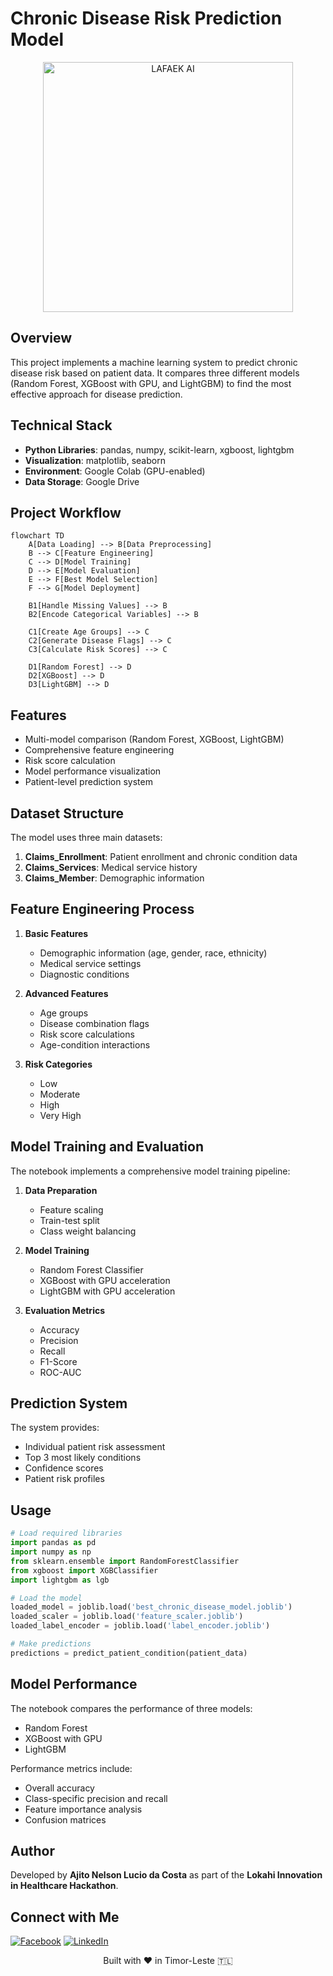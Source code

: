 # Chronic Disease Risk Prediction Model

<div align="center">
  <img src="https://raw.githubusercontent.com/ajitonelsonn/chronic_disease_predictor/main/Images/1.png" alt="LAFAEK AI" width="400"/>
</div>

## Overview

This project implements a machine learning system to predict chronic disease risk based on patient data. It compares three different models (Random Forest, XGBoost with GPU, and LightGBM) to find the most effective approach for disease prediction.

## Technical Stack

- **Python Libraries**: pandas, numpy, scikit-learn, xgboost, lightgbm
- **Visualization**: matplotlib, seaborn
- **Environment**: Google Colab (GPU-enabled)
- **Data Storage**: Google Drive

## Project Workflow

```mermaid
flowchart TD
    A[Data Loading] --> B[Data Preprocessing]
    B --> C[Feature Engineering]
    C --> D[Model Training]
    D --> E[Model Evaluation]
    E --> F[Best Model Selection]
    F --> G[Model Deployment]

    B1[Handle Missing Values] --> B
    B2[Encode Categorical Variables] --> B

    C1[Create Age Groups] --> C
    C2[Generate Disease Flags] --> C
    C3[Calculate Risk Scores] --> C

    D1[Random Forest] --> D
    D2[XGBoost] --> D
    D3[LightGBM] --> D
```

## Features

- Multi-model comparison (Random Forest, XGBoost, LightGBM)
- Comprehensive feature engineering
- Risk score calculation
- Model performance visualization
- Patient-level prediction system

## Dataset Structure

The model uses three main datasets:

1. **Claims_Enrollment**: Patient enrollment and chronic condition data
2. **Claims_Services**: Medical service history
3. **Claims_Member**: Demographic information

## Feature Engineering Process

1. **Basic Features**

   - Demographic information (age, gender, race, ethnicity)
   - Medical service settings
   - Diagnostic conditions

2. **Advanced Features**

   - Age groups
   - Disease combination flags
   - Risk score calculations
   - Age-condition interactions

3. **Risk Categories**
   - Low
   - Moderate
   - High
   - Very High

## Model Training and Evaluation

The notebook implements a comprehensive model training pipeline:

1. **Data Preparation**

   - Feature scaling
   - Train-test split
   - Class weight balancing

2. **Model Training**

   - Random Forest Classifier
   - XGBoost with GPU acceleration
   - LightGBM with GPU acceleration

3. **Evaluation Metrics**
   - Accuracy
   - Precision
   - Recall
   - F1-Score
   - ROC-AUC

## Prediction System

The system provides:

- Individual patient risk assessment
- Top 3 most likely conditions
- Confidence scores
- Patient risk profiles

## Usage

```python
# Load required libraries
import pandas as pd
import numpy as np
from sklearn.ensemble import RandomForestClassifier
from xgboost import XGBClassifier
import lightgbm as lgb

# Load the model
loaded_model = joblib.load('best_chronic_disease_model.joblib')
loaded_scaler = joblib.load('feature_scaler.joblib')
loaded_label_encoder = joblib.load('label_encoder.joblib')

# Make predictions
predictions = predict_patient_condition(patient_data)
```

## Model Performance

The notebook compares the performance of three models:

- Random Forest
- XGBoost with GPU
- LightGBM

Performance metrics include:

- Overall accuracy
- Class-specific precision and recall
- Feature importance analysis
- Confusion matrices

## Author

Developed by **Ajito Nelson Lucio da Costa** as part of the **Lokahi Innovation in Healthcare Hackathon**.

## Connect with Me

[![Facebook](https://img.shields.io/badge/Facebook-%40ajitonelsonn-blue)](https://facebook.com/kharu.kharu89/)
[![LinkedIn](https://img.shields.io/badge/LinkedIn-%40ajitonelson-blue)](https://linkedin.com/in/ajitonelson)

<div align="center">

Built with ❤️ in Timor-Leste 🇹🇱

</div>
